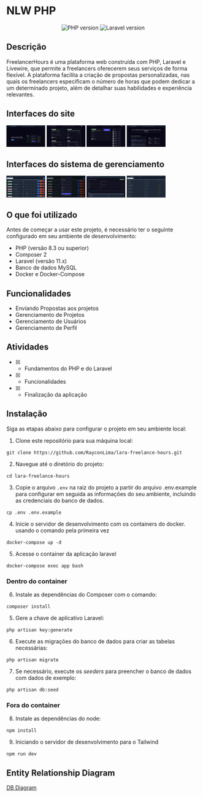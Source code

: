 # NLW PHP
<p align="center">
  <img alt="PHP version" src="https://img.shields.io/static/v1?label=php&message=8.3&color=18181B&labelColor=5354FD">
    <img alt="Laravel version" src="https://img.shields.io/static/v1?label=laravel&message=11.26&color=18181B&labelColor=5354FD">
</p>

## Descrição
FreelancerHours é uma plataforma web construída com PHP, Laravel e Livewire, que permite a freelancers oferecerem seus serviços de forma flexível. A plataforma facilita a criação de propostas personalizadas, nas quais os freelancers especificam o número de horas que podem dedicar a um determinado projeto, além de detalhar suas habilidades e experiência relevantes.

## Interfaces do site
<p align="left">
  <img src="public/screenshots/announcing.png" alt="Imagem 1" width="20%" />
  <img src="public/screenshots/projects.png" alt="Imagem 2" width="20%" />
  <img src="public/screenshots/project.png" alt="Imagem 3" width="20%" />
  <img src="public/screenshots/how_it_works.png" alt="Imagem 4" width="20%" />
</p>

## Interfaces do sistema de gerenciamento
<p align="left">
  <img src="public/screenshots/index_project_manager.png" alt="Imagem 1" width="20%" />
  <img src="public/screenshots/create_project_manager.png" alt="Imagem 2" width="20%" />
  <img src="public/screenshots/show_project_manager.png" alt="Imagem 3" width="20%" />
  <img src="public/screenshots/index_user_manager.png" alt="Imagem 3" width="20%" />
</p>

## O que foi utilizado
Antes de começar a usar este projeto, é necessário ter o seguinte configurado em seu ambiente de desenvolvimento:

- PHP (versão 8.3 ou superior)
- Composer 2
- Laravel (versão 11.x)
- Banco de dados MySQL
- Docker e Docker-Compose

## Funcionalidades
- Enviando Propostas aos projetos
- Gerenciamento de Projetos
- Gerenciamento de Usuários
- Gerenciamento de Perfil

## Atividades
- [X]  - Fundamentos do PHP e do Laravel
- [X]  - Funcionalidades
- [X]  - Finalização da aplicação

## Instalação
Siga as etapas abaixo para configurar o projeto em seu ambiente local:

1. Clone este repositório para sua máquina local:
```
git clone https://github.com/RayconLima/lara-freelance-hours.git
```

2. Navegue até o diretório do projeto:
```
cd lara-freelance-hours
```

3. Copie o arquivo `.env` na raiz do projeto a partir do arquivo .env.example para configurar em seguida as informações do seu ambiente, incluindo as credenciais do banco de dados. 
```
cp .env .env.example
```
4. Inicie o servidor de desenvolvimento com os containers do docker. usando o comando pela primeira vez
```
docker-compose up -d
```

5. Acesse o container da aplicação laravel
```
docker-compose exec app bash
```

### Dentro do container
6. Instale as dependências do Composer com o comando:
```
composer install
```

5. Gere a chave de aplicativo Laravel:
```
php artisan key:generate
```

6. Execute as migrações do banco de dados para criar as tabelas necessárias:
```
php artisan migrate
```

7. Se necessário, execute os *seeders* para preencher o banco de dados com dados de exemplo:
```
php artisan db:seed
```

### Fora do container
8. Instale as dependências do node:
```
npm install
```

9. Iniciando o servidor de desenvolvimento para o Tailwind
```
npm run dev
```

## Entity Relationship Diagram
[DB Diagram](https://dbdiagram.io/d/freelancer_hours-67052bc6fb079c7ebdbd025e)